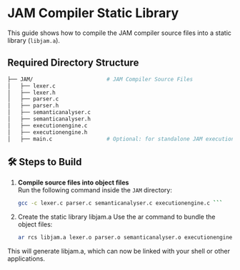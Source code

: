 # JAM Compiler Static Library

This guide shows how to compile the JAM compiler source files into a static library (`libjam.a`).

## Required Directory Structure
   
   ```bash
├── JAM/                       # JAM Compiler Source Files
│   ├── lexer.c
│   ├── lexer.h
│   ├── parser.c
│   ├── parser.h
│   ├── semanticanalyser.c
│   ├── semanticanalyser.h
│   ├── executionengine.c
│   ├── executionengine.h
│   ├── main.c                 # Optional: for standalone JAM execution
   ```
## 🛠️ Steps to Build

1. **Compile source files into object files**  
   Run the following command inside the `JAM` directory:

   ```bash
   gcc -c lexer.c parser.c semanticanalyser.c executionengine.c ```
2. Create the static library libjam.a
   Use the ar command to bundle the object files:

   ```bash
   ar rcs libjam.a lexer.o parser.o semanticanalyser.o executionengine.o ```

This will generate libjam.a, which can now be linked with your shell or other applications.
